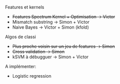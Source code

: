 Features et kernels
- ~~Features Spectrum Kernel + Optimisation -> Victor~~
- Mismatch substring -> Simon + Victor
- Naive Bayes -> Victor + Simon (kfold)

Algos de classi
- ~~Plus proche voisin sur un jeu de features -> Simon~~
- ~~Cross validation -> Simon~~
- kSVM à débugguer -> Simon + Victor

A implémenter:
- Logistic regression
